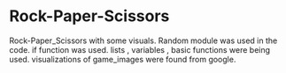 # Rock-Paper-Scissors
Rock-Paper_Scissors with some visuals.
Random module was used in the code.
if function was used.
lists , variables , basic functions were being used.
visualizations of game_images were found from google.

